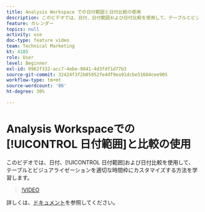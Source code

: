 ```yaml
---
title: Analysis Workspace での日付範囲と日付比較の使用
description: このビデオでは、日付、日付範囲および日付比較を使用して、テーブルとビジュアライゼーションを適切な時間枠にカスタマイズする方法を学習します。
feature: カレンダー
topics: null
activity: use
doc-type: feature video
team: Technical Marketing
kt: 4105
role: User
level: Beginner
exl-id: 0962f332-acc7-4ebe-9841-4d3fdf1d77b3
source-git-commit: 32424f3f2b05952fe4df9ea91dcbe51684cee905
workflow-type: tm+mt
source-wordcount: '86'
ht-degree: 30%

---
```


# Analysis Workspaceでの[!UICONTROL 日付範囲]と比較の使用

このビデオでは、日付、[!UICONTROL 日付範囲]および日付比較を使用して、テーブルとビジュアライゼーションを適切な時間枠にカスタマイズする方法を学習します。

>[!VIDEO](https://video.tv.adobe.com/v/30753/?quality=12)

詳しくは、[ドキュメント](https://docs.adobe.com/content/help/ja-JP/analytics/analyze/analysis-workspace/components/calendar-date-ranges/calendar.html)を参照してください。

